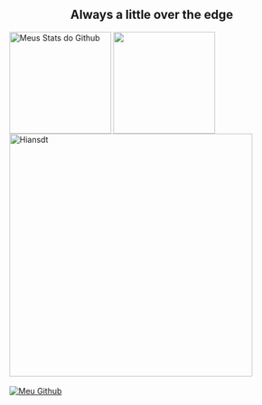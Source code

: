 <h2 align="center"> Always a little over the edge </h2>

<div>
 
   <img align="center" src="https://github-readme-stats.vercel.app/api?username=Hiansdt&show_icons=true&theme=midnight-purple&line_height=27" alt="Meus Stats do Github" style="max-width:100%;" height="180em">
  
   <img align="center" src="https://github-readme-stats.vercel.app/api/top-langs/?username=Hiansdt&theme=midnight-purple&layout=compact&hide=css" style="max-width:100%;" height="180em">
 
   <img alt="Hiansdt" src="https://github-readme-streak-stats.herokuapp.com?user=Hiansdt&theme=midnight-purple" style="max-width:100%;" width="430" align="middle">
  
 </a>
</div>

<br>

<div>
 
 <a href="https://github.com/Hiansdt">
   <img alt="Meu Github" src="https://img.shields.io/badge/GitHub-100000?style=for-the-badge&logo=github&logoColor=white" style="max-width:100%;"/>
 </a>

</div>


